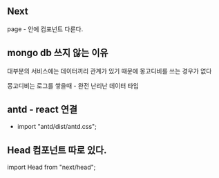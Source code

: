 ## Next

page - 안에 컴포넌트 다룬다.

## mongo db 쓰지 않는 이유

대부분의 서비스에는 데이터끼리 관계가 있기 때문에 몽고디비를 쓰는 경우가 없다

몽고디비는 로그를 쌓을때 - 완전 난리난 데이터 타입

## antd - react 연결

- import "antd/dist/antd.css";

## Head 컴포넌트 따로 있다.

import Head from "next/head";

